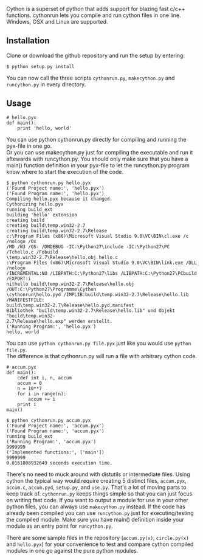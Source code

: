 Cython is a superset of python that adds support for blazing fast c/c++ functions. 
cythonrun lets you compile and run cython files in one line. Windows, OSX and Linux are supported.

<h2>Installation</h2>

Clone or download the github repository and run the setup by entering:

    $ python setup.py install

You can now call the three scripts `cythonrun.py`, `makecython.py` and `runcython.py` in every directory.

<h2>Usage</h2>

    # hello.pyx
    def main():
        print 'hello, world'

<p>You can use python cythonrun.py directly for compiling and running the pyx-file in one go.<br>
Or you can use makecython.py just for compiling the executable and run it aftewards with runcython.py.
You should only make sure that you have a main() function definition in your pyx-file to let the
runcython.py program know where to start the execution of the code.
</p>


    $ python cythonrun.py hello.pyx
    ('Found Project name:', 'hello.pyx')
    ('Found Program name:', 'hello.pyx')
    Compiling hello.pyx because it changed.
    Cythonizing hello.pyx
    running build_ext
    building 'hello' extension
    creating build
    creating build\temp.win32-2.7
    creating build\temp.win32-2.7\Release
    c:\Program Files (x86)\Microsoft Visual Studio 9.0\VC\BIN\cl.exe /c /nologo /Ox 
    /MD /W3 /GS- /DNDEBUG -IC:\Python27\include -IC:\Python27\PC /Tchello.c /Fobuild 
    \temp.win32-2.7\Release\hello.obj hello.c
    :\Program Files (x86)\Microsoft Visual Studio 9.0\VC\BIN\link.exe /DLL /nologo 
    /INCREMENTAL:NO /LIBPATH:C:\Python27\libs /LIBPATH:C:\Python27\PCbuild /EXPORT:i 
    nithello build\temp.win32-2.7\Release\hello.obj /OUT:C:\Python27\Programme\Cython
    \cythonrun\hello.pyd /IMPLIB:build\temp.win32-2.7\Release\hello.lib /MANIFESTFILE:
    build\temp.win32-2.7\Release\hello.pyd.manifest
    Bibliothek "build\temp.win32-2.7\Release\hello.lib" und Objekt "build\temp.win32-
    2.7\Release\hello.exp" werden erstellt.
    ('Running Program:', 'hello.pyx')
    hello, world
    
 You can use `python cythonrun.py file.pyx` just like you would use `python file.py`.<br>
 The difference is that cythonrun.py will run a file with arbitrary cython code.
  
    # accum.pyx
    def main():
        cdef int i, n, accum
        accum = 0
        n = 10**7
        for i in range(n):
            accum += i
        print i
    main()

<p></p>

    $ python cythonrun.py accum.pyx
    ('Found Project name:', 'accum.pyx')
    ('Found Program name:', 'accum.pyx')
    running build_ext
    ('Running Program:', 'accum.pyx')
    9999999
    ('Implemented functions:', ['main'])
    9999999
    0.0161808932649 seconds execution time.
   
  There's no need to muck around with distutils or intermediate files. Using cython the typical way would require creating 5 distinct files, `accum.pyx`, `accum.c`, `accum.pyd`, `setup.py`, and `use.py`. That's a lot of moving parts to keep track of. `cythonrun.py` keeps things simple so that you can just focus on writing fast code. If you want to output a module for use in your other python files, you can always use `makecython.py` instead. If the code has already been compiled you can use `runcython.py` just for executing/testing the compiled module. Make sure you have main() definition inside your module as an entry point for `runcython.py`.

  There are some sample files in the repository (`accum.py(x)`, `circle.py(x)` and `hello.pyx`) for your convenience to test and compare cython compiled modules in one go against the pure python modules.
